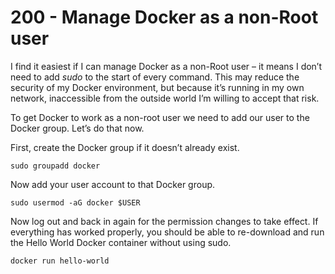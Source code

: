 # 200 - Manage Docker as a non-Root user

I find it easiest if I can manage Docker as a non-Root user – it means I don’t need to add *sudo* to the start of every command. This may reduce the security of my Docker environment, but because it’s running in my own network, inaccessible from the outside world I’m willing to accept that risk.

To get Docker to work as a non-root user we need to add our user to the Docker group. Let’s do that now.

First, create the Docker group if it doesn’t already exist.

```
sudo groupadd docker
```

Now add your user account to that Docker group.

```
sudo usermod -aG docker $USER
```

Now log out and back in again for the permission changes to take effect. If everything has worked properly, you should be able to re-download and run the Hello World Docker container without using sudo.

```
docker run hello-world
```
